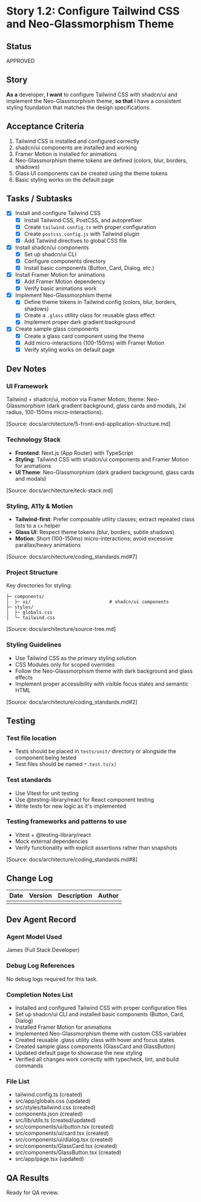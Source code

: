 # Story 1.2: Configure Tailwind CSS and Neo-Glassmorphism Theme

## Status
APPROVED

## Story
**As a** developer,
**I want** to configure Tailwind CSS with shadcn/ui and implement the Neo-Glassmorphism theme,
**so that** I have a consistent styling foundation that matches the design specifications.

## Acceptance Criteria
1. Tailwind CSS is installed and configured correctly
2. shadcn/ui components are installed and working
3. Framer Motion is installed for animations
4. Neo-Glassmorphism theme tokens are defined (colors, blur, borders, shadows)
5. Glass UI components can be created using the theme tokens
6. Basic styling works on the default page

## Tasks / Subtasks
- [x] Install and configure Tailwind CSS
  - [x] Install Tailwind CSS, PostCSS, and autoprefixer
  - [x] Create `tailwind.config.ts` with proper configuration
  - [x] Create `postcss.config.js` with Tailwind plugin
  - [x] Add Tailwind directives to global CSS file
- [x] Install shadcn/ui components
  - [x] Set up shadcn/ui CLI
  - [x] Configure components directory
  - [x] Install basic components (Button, Card, Dialog, etc.)
- [x] Install Framer Motion for animations
  - [x] Add Framer Motion dependency
  - [x] Verify basic animations work
- [x] Implement Neo-Glassmorphism theme
  - [x] Define theme tokens in Tailwind config (colors, blur, borders, shadows)
  - [x] Create a `.glass` utility class for reusable glass effect
  - [x] Implement proper dark gradient background
- [x] Create sample glass components
  - [x] Create a glass card component using the theme
  - [x] Add micro-interactions (100-150ms) with Framer Motion
  - [x] Verify styling works on default page

## Dev Notes
### UI Framework
Tailwind + shadcn/ui, motion via Framer Motion; theme: Neo-Glassmorphism (dark gradient background, glass cards and modals, 2xl radius, 100-150ms micro-interactions).

[Source: docs/architecture/5-front-end-application-structure.md]

### Technology Stack
- **Frontend**: Next.js (App Router) with TypeScript
- **Styling**: Tailwind CSS with shadcn/ui components and Framer Motion for animations
- **UI Theme**: Neo-Glassmorphism (dark gradient background, glass cards and modals)

[Source: docs/architecture/teck-stack.md]

### Styling, A11y & Motion
- **Tailwind-first**: Prefer composable utility classes; extract repeated class lists to a `cx` helper
- **Glass UI**: Respect theme tokens (blur, borders, subtle shadows)
- **Motion**: Short (100-150ms) micro-interactions; avoid excessive parallax/heavy animations

[Source: docs/architecture/coding_standards.md#7]

### Project Structure
Key directories for styling:
```
├─ components/
│  ├─ ui/                             # shadcn/ui components
├─ styles/
│  ├─ globals.css
│  └─ tailwind.css
```

[Source: docs/architecture/source-tree.md]

### Styling Guidelines
- Use Tailwind CSS as the primary styling solution
- CSS Modules only for scoped overrides
- Follow the Neo-Glassmorphism theme with dark background and glass effects
- Implement proper accessibility with visible focus states and semantic HTML

[Source: docs/architecture/coding_standards.md#2]

## Testing
### Test file location
- Tests should be placed in `tests/unit/` directory or alongside the component being tested
- Test files should be named `*.test.ts(x)`

### Test standards
- Use Vitest for unit testing
- Use @testing-library/react for React component testing
- Write tests for new logic as it's implemented

### Testing frameworks and patterns to use
- Vitest + @testing-library/react
- Mock external dependencies
- Verify functionality with explicit assertions rather than snapshots

[Source: docs/architecture/coding_standards.md#8]

## Change Log
| Date | Version | Description | Author |
|------|---------|-------------|--------|
|      |         |             |        |

## Dev Agent Record
### Agent Model Used
James (Full Stack Developer)

### Debug Log References
No debug logs required for this task.

### Completion Notes List
- Installed and configured Tailwind CSS with proper configuration files
- Set up shadcn/ui CLI and installed basic components (Button, Card, Dialog)
- Installed Framer Motion for animations
- Implemented Neo-Glassmorphism theme with custom CSS variables
- Created reusable .glass utility class with hover and focus states
- Created sample glass components (GlassCard and GlassButton)
- Updated default page to showcase the new styling
- Verified all changes work correctly with typecheck, lint, and build commands

### File List
- tailwind.config.ts (created)
- src/app/globals.css (updated)
- src/styles/tailwind.css (created)
- components.json (created)
- src/lib/utils.ts (created/updated)
- src/components/ui/button.tsx (created)
- src/components/ui/card.tsx (created)
- src/components/ui/dialog.tsx (created)
- src/components/GlassCard.tsx (created)
- src/components/GlassButton.tsx (created)
- src/app/page.tsx (updated)

## QA Results
Ready for QA review.